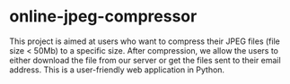 # online-jpeg-compressor
This project is aimed at users who want to compress their JPEG files (file size &lt; 50Mb) to a specific size. After compression, we allow the users to either download the file from our server or get the files sent to their email address. This is a user-friendly web application in Python.
